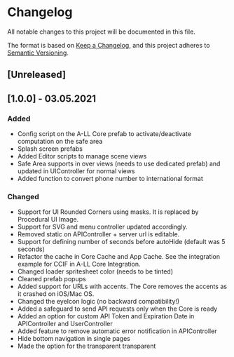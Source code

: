 # Changelog

All notable changes to this project will be documented in this file.

The format is based on [Keep a Changelog](https://keepachangelog.com/en/1.0.0/),
and this project adheres to [Semantic Versioning](https://semver.org/spec/v2.0.0.html).

## [Unreleased]

## [1.0.0] - 03.05.2021

### Added

- Config script on the A-LL Core prefab to activate/deactivate computation on the safe area
- Splash screen prefabs
- Added Editor scripts to manage scene views
- Safe Area supports in over views (needs to use dedicated prefab) and updated in UIController for normal views
- Added function to convert phone number to international format

### Changed

- Support for UI Rounded Corners using masks. It is replaced by Procedural UI Image.
- Support for SVG and menu controller updated accordingly.
- Removed static on APIController + server url is editable.
- Support for defining number of seconds before autoHide (default was 5 seconds)
- Refactor the cache in Core Cache and App Cache. See the integration example for CCIF in A-LL Core Integration.
- Changed loader spritesheet color (needs to be tinted)
- Cleaned prefab popups
- Added support for URLs with accents. The Core removes the accents as it crashed on iOS/Mac OS.
- Changed the eyeIcon logic (no backward compatibility!)
- Added a safeguard to send API requests only when the Core is ready
- Added an option for custom API Token and Expiration Date in APIController and UserController
- Added feature to remove automatic error notification in APIController
- Hide bottom navigation in single pages
- Made the option for the transparent transparent 